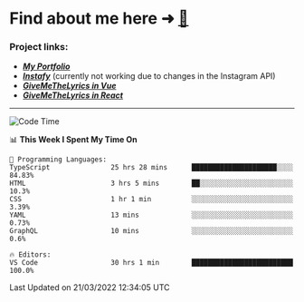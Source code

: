 # Find about me here ➜ [🧑](https://pauabella.dev)

### Project links:
- ***[My Portfolio](https://pauabella.dev)***
- ***[Instafy](https://instafy.me)*** (currently not working due to changes in the Instagram API)
- ***[GiveMeTheLyrics in Vue](https://lyrics.pauabella.dev)***
- ***[GiveMeTheLyrics in React](https://pauabella.dev/GiveMeTheLyrics)***

---
<!--START_SECTION:waka-->
![Code Time](http://img.shields.io/badge/Code%20Time-861%20hrs%2044%20mins-blue)

📊 **This Week I Spent My Time On** 

```text
💬 Programming Languages: 
TypeScript               25 hrs 28 mins      █████████████████████░░░░   84.83% 
HTML                     3 hrs 5 mins        ██░░░░░░░░░░░░░░░░░░░░░░░   10.3% 
CSS                      1 hr 1 min          ░░░░░░░░░░░░░░░░░░░░░░░░░   3.39% 
YAML                     13 mins             ░░░░░░░░░░░░░░░░░░░░░░░░░   0.73% 
GraphQL                  10 mins             ░░░░░░░░░░░░░░░░░░░░░░░░░   0.6%

🔥 Editors: 
VS Code                  30 hrs 1 min        █████████████████████████   100.0%

```


 Last Updated on 21/03/2022 12:34:05 UTC
<!--END_SECTION:waka-->
